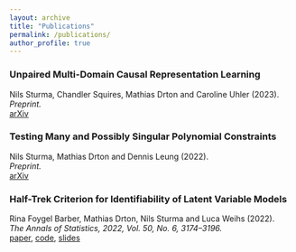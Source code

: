 ```yaml
---
layout: archive
title: "Publications"
permalink: /publications/
author_profile: true
---
```


<!-- {% if author.googlescholar %}
  You can also find my articles on <u><a href="{{author.googlescholar}}">my Google Scholar profile</a>.</u>
{% endif %}

{% include base_path %}

{% for post in site.publications reversed %}
  {% include archive-single.html %}
{% endfor %}
 -->
### Unpaired Multi-Domain Causal Representation Learning
Nils Sturma, Chandler Squires, Mathias Drton and Caroline Uhler (2023). \
*Preprint.* \
[arXiv](https://arxiv.org/abs/2302.00993)

### Testing Many and Possibly Singular Polynomial Constraints
Nils Sturma, Mathias Drton and Dennis Leung (2022). \
*Preprint.* \
[arXiv](https://arxiv.org/abs/2208.11756)

### Half-Trek Criterion for Identifiability of Latent Variable Models
Rina Foygel Barber, Mathias Drton, Nils Sturma and Luca Weihs (2022). \
*The Annals of Statistics, 2022, Vol. 50, No. 6, 3174–3196.* \
[paper](https://doi.org/10.1214/22-AOS2221), [code](https://github.com/Lucaweihs/SEMID), [slides](https://nilssturma.github.io/files/LF_HTC_presentation_IMS.pdf)
